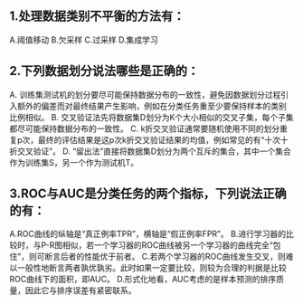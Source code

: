 ## 1.处理数据类别不平衡的方法有：
A.阈值移动
B.欠采样
C.过采样
D.集成学习

## 2.下列数据划分说法哪些是正确的：
A. 训练集测试机的划分要尽可能保持数据分布的一致性，避免因数据划分过程引入额外的偏差而对最终结果产生影响，例如在分类任务重至少要保持样本的类别  比例相似。
B. 交叉验证法先将数据集D划分为K个大小相似的交叉子集，每个子集都尽可能保持数据分布的一致性。
C. k折交叉验证通常要随机使用不同的划分重复p次，最终的评估结果是这p次k折交叉验证结果的均值，例如常见的有“十次十折交叉验证”。
D. “留出法”直接将数据集D划分为两个互斥的集合，其中一个集合作为训练集S，另一个作为测试机T。

## 3.ROC与AUC是分类任务的两个指标，下列说法正确的有：
A.ROC曲线的纵轴是“真正例率TPR”，横轴是“假正例率FPR”。
B.进行学习器的比较时，与P-R图相似，若一个学习器的ROC曲线被另一个学习器的曲线完全“包住”，则可断言后者的性能优于前者。
C.若两个学习器的ROC曲线发生交叉，则难以一般性地断言两者孰优孰劣。此时如果一定要比较，则较为合理的判据是比较ROC曲线下的面积，即AUC。
D.形式化地看，AUC考虑的是样本预测的排序质量，因此它与排序误差有紧密联系。